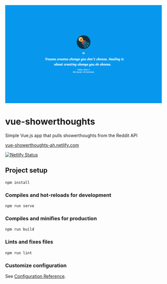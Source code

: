 <div align="center">
   <img src="screenshot.png" width="600" />
</div>

# vue-showerthoughts

Simple Vue.js app that pulls showerthoughts from the Reddit API

[vue-showerthoughts-ah.netlify.com](https://vue-showerthoughts-ah.netlify.com)

[![Netlify Status](https://api.netlify.com/api/v1/badges/38bfd126-7787-44f6-8125-7a162cbe85a3/deploy-status)](https://app.netlify.com/sites/showerthoughts-asyrafhussin/deploys)

## Project setup

```
npm install
```

### Compiles and hot-reloads for development

```
npm run serve
```

### Compiles and minifies for production

```
npm run build
```

### Lints and fixes files

```
npm run lint
```

### Customize configuration

See [Configuration Reference](https://cli.vuejs.org/config/).

